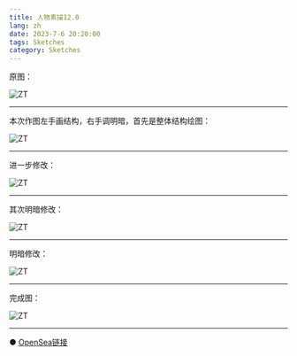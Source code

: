```yaml
---
title: 人物素描12.0
lang: zh
date: 2023-7-6 20:20:00
tags: Sketches
category: Sketches
---
```


原图：

![ZT](/image/Sketches/sumiao12/ZT.jpg)

----------------------------------------  

本次作图左手画结构，右手调明暗，首先是整体结构绘图：

![ZT](/image/Sketches/sumiao12/ZT_1.jpg)

----------------------------------------  

进一步修改：

![ZT](/image/Sketches/sumiao12/ZT_2.jpg)

----------------------------------------  

其次明暗修改：

![ZT](/image/Sketches/sumiao12/ZT_3.jpg)

----------------------------------------  

明暗修改：

![ZT](/image/Sketches/sumiao12/ZT_4.jpg)

----------------------------------------  

完成图：

![ZT](/image/Sketches/sumiao12/ZT_5.jpg)

----------------------------------------  

● [OpenSea链接](https://opensea.io/assets/ethereum/0x495f947276749ce646f68ac8c248420045cb7b5e/5538608732828411082250453030091092578936762873171210564831323267619302146049/ "The Girl At The Wedding")


<nft-card
contractAddress="0x495f947276749ce646f68ac8c248420045cb7b5e"
tokenId="5538608732828411082250453030091092578936762873171210564831323267619302146049">
</nft-card>
<script src="https://unpkg.com/embeddable-nfts/dist/nft-card.min.js"></script>
